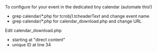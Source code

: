 To configure for your event in the dedicated tiny calendar (automate this!)
- grep calendar/*.php for tcrobj1.tcheaderText and change event name
- grep calendar/*.php for calendar_download.php and change URL

Edit calendar_download.php 
- starting at "direct content"
- unique ID at line 34

